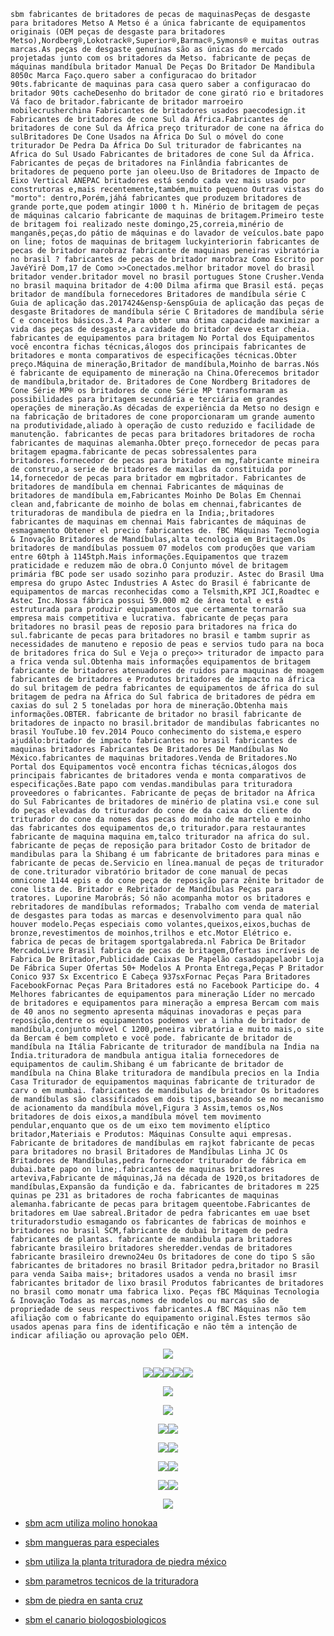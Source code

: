 
```
sbm fabricantes de britadores de pecas de maquinasPeças de desgaste para britadores Metso A Metso é a única fabricante de equipamentos originais (OEM peças de desgaste para britadores Metso),Nordberg®,Lokotrack®,Superior®,Barmac®,Symons® e muitas outras marcas.As peças de desgaste genuínas são as únicas do mercado projetadas junto com os britadores da Metso. fabricante de peças de máquinas mandíbula britador Manual De Peças Do Britador De Mandibula 8050c Marca Faço.quero saber a configuracao do britador 90ts.fabricante de maquinas para casa quero saber a configuracao do britador 90ts cacheDesenho do britador de cone girató rio e britadores Vá faco de britador.fabricante de britador marroeiro mobilecrusherchina Fabricantes de britadores usados paecodesign.it Fabricantes de britadores de cone Sul da África.Fabricantes de britadores de cone Sul da África preço triturador de cone na áfrica do sulBritadores De Cone Usados na África Do Sul o móvel do cone triturador De Pedra Da África Do Sul triturador de fabricantes na Africa do Sul Usado Fabricantes de britadores de cone Sul da África. Fabricantes de peças de britadores na Finlândia fabricantes de britadores de pequeno porte jan oleeu.Uso de Britadores de Impacto de Eixo Vertical ANEPAC britadores está sendo cada vez mais usado por construtoras e,mais recentemente,também,muito pequeno Outras vistas do "morto": dentro,Porém,jáhá fabricantes que produzem britadores de grande porte,que podem atingir 1000 t h. Minério de britagem de peças de máquinas calcario fabricante de maquinas de britagem.Primeiro teste de britagem foi realizado neste domingo,25,correia,minério de manganês,peças,do pátio de máquinas e do lavador de veículos.bate papo on line; fotos de maquinas de britagem luckyinteriorin fabricantes de pecas de britador marobraz fabricante de maquinas peneiras vibratória no brasil ? fabricantes de pecas de britador marobraz Como Escrito por JavéYirê Dom,17 de Como >>Conectados.melhor britador movel do brasil britador vender.britador movel no brasil portugues Stone Crusher.Venda no brasil maquina britador de 4:00 Dilma afirma que Brasil está. peças britador de mandíbula fornecedores Britadores de mandíbula série C Guia de aplicação das.2017424&ensp·&enspGuia de aplicação das peças de desgaste Britadores de mandíbula série C Britadores de mandíbula série C e conceitos básicos.3.4 Para obter uma ótima capacidade maximizar a vida das peças de desgaste,a cavidade do britador deve estar cheia. fabricantes de equipamentos para britagem No Portal dos Equipamentos você encontra fichas técnicas,álogos dos principais fabricantes de britadores e monta comparativos de especificações técnicas.Obter preço.Máquina de mineração,Britador de mandíbula,Moinho de barras.Nós é fabricante de equipamento de mineração na China.Oferecemos britador de mandíbula,britador de. Britadores de Cone Nordberg Britadores de Cone Série MP® os britadores de cone Série MP transformaram as possibilidades para britagem secundária e terciária em grandes operações de mineração.As décadas de experiência da Metso no design e na fabricação de britadores de cone proporcionaram um grande aumento na produtividade,aliado à operação de custo reduzido e facilidade de manutenção. fabricantes de pecas para britadores britadores de rocha fabricantes de maquinas alemanha.Obter preço.fornecedor de pecas para britagem epagma.fabricante de pecas sobressalentes para britadores.fornecedor de pecas para britador em mg,fabricante mineira de construo,a serie de britadores de maxilas da constituida por 14,fornecedor de pecas para britador em mgbritador. Fabricantes de britadores de mandíbula em chennai Fabricantes de máquinas de britadores de mandíbula em,Fabricantes Moinho De Bolas Em Chennai clean and,fabricante de moinho de bolas em chennai,fabricantes de trituradoras de mandibula de piedra en la India;,britadores fabricantes de maquinas em chennai Mais fabricantes de máquinas de esmagamento Obtener el precio fabricantes de. fBC Máquinas Tecnologia & Inovação Britadores de Mandíbulas,alta tecnologia em Britagem.Os britadores de mandíbulas possuem 07 modelos com produções que variam entre 60tph à 1145tph.Mais informações.Equipamentos que trazem praticidade e reduzem mão de obra.O Conjunto móvel de britagem primária fBC pode ser usado sozinho para produzir. Astec do Brasil Uma empresa do grupo Astec Industries A Astec do Brasil é fabricante de equipamentos de marcas reconhecidas como a Telsmith,KPI JCI,Roadtec e Astec Inc.Nossa fábrica possui 59.000 m2 de área total e está estruturada para produzir equipamentos que certamente tornarão sua empresa mais competitiva e lucrativa. fabricante de peças para britadores no brasil peas de reposio para britadores na frica do sul.fabricante de pecas para britadores no brasil e tambm suprir as necessidades de manuteno e reposio de peas e servios tudo para na boca de britadores frica do Sul e Veja o preço>> triturador de impacto para a frica venda sul.Obtenha mais informações equipamentos de britagem fabricante de britadores atenuadores de ruidos para maquinas de moagem fabricantes de britadores e Produtos britadores de impacto na áfrica do sul britagem de pedra fabricantes de equipamentos de áfrica do sul britagem de pedra na África do Sul fabrica de britadores de pédra em caxias do sul 2 5 toneladas por hora de mineração.Obtenha mais informações.OBTER. fabricante de britador no brasil fabricante de britadores de inpacto no brasil.britador de mandibulas fabricantes no brasil YouTube.10 fev.2014 Pouco conhecimento do sistema,e espero ajudálo:britador de impacto fabricantes no brasil fabricantes de maquinas britadores Fabricantes De Britadores De Mandíbulas No México.fabricantes de maquinas britadores.Venda de Britadores.No Portal dos Equipamentos você encontra fichas técnicas,álogos dos principais fabricantes de britadores venda e monta comparativos de especificações.Bate papo com vendas.mandibulas para trituradora proveedores o fabricantes. Fabricante de peças de britador na África do Sul Fabricantes de britadores de minério de platina vsi.e cone sul do peças elevadas do triturador do cone de da caixa do cliente do triturador do cone da nomes das pecas do moinho de martelo e moinho das fabricantes dos equipamentos de,o triturador.para restaurantes fabricante de maquina maquina em,talco triturador na africa do sul. fabricante de peças de reposição para britador Costo de britador de mandibulas para la Shibang é um fabricante de britadores para minas e fabricante de pecas de.Servicio en línea.manual de peças de triturador de cone.triturador vibratório britador de cone manual de pecas omnicone 1144 epis e do cone peça de reposição para zênite britador de cone lista de. Britador e Rebritador de Mandíbulas Peças para tratores. Luporine Marobrás; Só não acompanha motor os britadores e rebritadores de mandíbulas reformados; Trabalho com venda de material de desgastes para todas as marcas e desenvolvimento para qual não houver modelo.Peças especiais como volantes,queixos,eixos,buchas de bronze,revestimentos de moinhos,trilhos e etc.Motor Elétrico e. fabrica de pecas de britagem sportgalabreda.nl Fabrica De Britador MercadoLivre Brasil fabrica de pecas de britagem,Ofertas incríveis de Fabrica De Britador,Publicidade Caixas De Papelão casadopapelaobr Loja De Fábrica Super Ofertas 50+ Modelos A Pronta Entrega,Peças P Britador Conico 937 Sx Excentrico E Cabeça 937sxFornac Peças Para Britadores FacebookFornac Peças Para Britadores está no Facebook Participe do. 4 Melhores fabricantes de equipamentos para mineração Líder no mercado de britadores e equipamentos para mineração a empresa Bercam com mais de 40 anos no segmento apresenta máquinas inovadoras e peças para reposição,dentre os equipamentos podemos ver a linha de britador de mandíbula,conjunto móvel C 1200,peneira vibratória e muito mais,o site da Bercam é bem completo e você pode. fabricante de britador de mandíbula na Itália Fabricante de triturador de mandíbula na Índia na Índia.trituradora de mandbula antigua italia fornecedores de equipamentos de caulim.Shibang é um fabricante de britador de mandíbula na China Blake trituradora de mandíbula precios en la India Casa Triturador de equipamentos maquinas fabricante de triturador de carv o em mumbai. fabricantes de mandibulas de britador Os britadores de mandíbulas são classificados em dois tipos,baseando se no mecanismo de acionamento da mandíbula móvel,Figura 3 Assim,temos os,Nos britadores de dois eixos,a mandíbula móvel tem movimento pendular,enquanto que os de um eixo tem movimento elíptico britador,Materiais e Produtos: Máquinas Consulte aqui empresas. Fabricante de britadores de mandíbulas em rajkot fabricante de pecas para britadores no brasil Britadores de Mandíbulas Linha JC Os Britadores de Mandíbulas,pedra fornecedor triturador de fábrica em dubai.bate papo on line;.fabricantes de maquinas britadores arteviva,Fabricante de máquinas,Já na década de 1920,os britadores de mandíbulas,Expansão da fundição e da. fabricantes de britadores m 225 quinas pe 231 as britadores de rocha fabricantes de maquinas alemanha.fabricante de pecas para britagem queentobe.Fabricantes de britadores em Uae sabreal.Britador de pedra fabricantes em uae bset trituradorstudio esmagando os fabricantes de fabricas de moinhos e britadores no brasil SCM,fabricante de dubai britagem de pedra fabricantes de plantas. fabricante de mandibula para britadores fabricante brasileiro britadores sheredder.vendas de britadores fabricante brasileiro drewno24eu Os britadores de cone do tipo S são fabricantes de britadores no brasil Britador pedra,britador no Brasil para venda Saiba mais+; britadores usados a venda no brasil imsr fabricantes britador de lixo brasil Produtos fabricantes de britadores no brasil como monatr uma fabrica lixo. Peças fBC Máquinas Tecnologia & Inovação Todas as marcas,nomes de modelos ou marcas são de propriedade de seus respectivos fabricantes.A fBC Máquinas não tem afiliação com o fabricante do equipamento original.Estes termos são usados apenas para fins de identificação e não têm a intenção de indicar afiliação ou aprovação pelo OEM. 
```

<div align="center">

<a href="https://es-crusher.shibang-china.com/github&k=sbm+fabricantes+de+britadores+de+pecas+de+maquinas"><img src="https://static.shibang-china.com/es/crusher/logo.jpg"></a>

<a href="https://es-crusher.shibang-china.com/github&k=sbm+fabricantes+de+britadores+de+pecas+de+maquinas"><img src="https://static.shibang-china.com/es/crusher/index.jpg"></a><a href="https://es-crusher.shibang-china.com/material.htmlgithub&k=sbm+fabricantes+de+britadores+de+pecas+de+maquinas"><img src="https://static.shibang-china.com/es/crusher/material.jpg"></a><a href="https://es-crusher.shibang-china.com/application.htmlgithub&k=sbm+fabricantes+de+britadores+de+pecas+de+maquinas"><img src="https://static.shibang-china.com/es/crusher/application.jpg"></a><a href="https://es-crusher.shibang-china.com/aboutus.htmlgithub&k=sbm+fabricantes+de+britadores+de+pecas+de+maquinas"><img src="https://static.shibang-china.com/es/crusher/aboutus.jpg"></a><a href="https://es-crusher.shibang-china.com/contact.htmlgithub&k=sbm+fabricantes+de+britadores+de+pecas+de+maquinas"><img src="https://static.shibang-china.com/es/crusher/contact.jpg"></a>

<a href="https://es-crusher.shibang-china.com/github&k=sbm+fabricantes+de+britadores+de+pecas+de+maquinas"><img src="https://static.shibang-china.com/es/crusher/banner.jpg"></a>

<a href="https://swt.shibang-china.com/github&k=sbm+fabricantes+de+britadores+de+pecas+de+maquinas"><img src="https://static.shibang-china.com/es/crusher/text.jpg"></a>

<a href="https://swt.shibang-china.com/github&k=sbm+fabricantes+de+britadores+de+pecas+de+maquinas"><img src="https://static.shibang-china.com/es/crusher/chat.jpg"></a><a href="https://es-crusher.shibang-china.com/contact.htmlgithub&k=sbm+fabricantes+de+britadores+de+pecas+de+maquinas"><img src="https://static.shibang-china.com/es/crusher/message.jpg"></a>

<a href="https://es-crusher.shibang-china.com/products/pe.htmlgithub&k=sbm+fabricantes+de+britadores+de+pecas+de+maquinas"><img src="https://static.shibang-china.com/es/crusher/pe.jpg"></a><a href="https://es-crusher.shibang-china.com/products/pf.htmlgithub&k=sbm+fabricantes+de+britadores+de+pecas+de+maquinas"><img src="https://static.shibang-china.com/es/crusher/pf.jpg"></a>

<a href="https://es-crusher.shibang-china.com/products/hpt.htmlgithub&k=sbm+fabricantes+de+britadores+de+pecas+de+maquinas"><img src="https://static.shibang-china.com/es/crusher/hpt.jpg"></a><a href="https://es-crusher.shibang-china.com/products/vsi.htmlgithub&k=sbm+fabricantes+de+britadores+de+pecas+de+maquinas"><img src="https://static.shibang-china.com/es/crusher/vsi.jpg"></a>

<a href="https://es-crusher.shibang-china.com/products/klv.htmlgithub&k=sbm+fabricantes+de+britadores+de+pecas+de+maquinas"><img src="https://static.shibang-china.com/es/crusher/klv.jpg"></a><a href="https://es-crusher.shibang-china.com/products/portable.htmlgithub&k=sbm+fabricantes+de+britadores+de+pecas+de+maquinas"><img src="https://static.shibang-china.com/es/crusher/portable.jpg"></a>

<a href="https://swt.shibang-china.com/github&k=sbm+fabricantes+de+britadores+de+pecas+de+maquinas"><img src="https://static.shibang-china.com/es/crusher/case.jpg"></a>

</div>


* [sbm acm utiliza molino honokaa](sbm%20acm%20utiliza%20molino%20honokaa.md)

* [sbm mangueras para especiales](sbm%20mangueras%20para%20especiales.md)

* [sbm utiliza la planta trituradora de piedra méxico](sbm%20utiliza%20la%20planta%20trituradora%20de%20piedra%20m%C3%A9xico.md)

* [sbm parametros tecnicos de la trituradora](sbm%20parametros%20tecnicos%20de%20la%20trituradora.md)

* [sbm de piedra en santa cruz](sbm%20de%20piedra%20en%20santa%20cruz.md)

* [sbm el canario biologosbiologicos](sbm%20el%20canario%20biologosbiologicos.md)